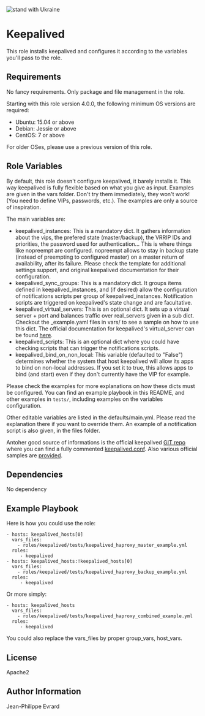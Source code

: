 ![stand with Ukraine](https://badgen.net/badge/stand%20with/UKRAINE/?color=0057B8&labelColor=FFD700)

Keepalived
=========

This role installs keepalived and configures it according to the variables you'll pass to the role.

Requirements
------------

No fancy requirements. Only package and file management in the role.

Starting with this role version 4.0.0, the following minimum OS versions are required:
- Ubuntu: 15.04 or above
- Debian: Jessie or above
- CentOS: 7 or above

For older OSes, please use a previous version of this role.

Role Variables
--------------

By default, this role doesn't configure keepalived, it barely installs it. This way keepalived is fully flexible based on what you give as input.
Examples are given in the vars folder. Don't try them immediately, they won't work! (You need to define VIPs, passwords, etc.). The examples are only a source of inspiration.

The main variables are:

* keepalived_instances: This is a mandatory dict. It gathers information about the vips, the prefered state (master/backup), the VRRIP IDs and priorities, the password used for authentication... This is where things like nopreempt are configured. nopreempt allows to stay in backup state (instead of preempting to configured master) on a master return of availability, after its failure. Please check the template for additional settings support, and original keepalived documentation for their configuration.
* keepalived_sync_groups: This is a mandatory dict. It groups items defined in keepalived_instances, and (if desired) allow the configuration of notifications scripts per group of keepalived_instances. Notification scripts are triggered on keepalived's state change and are facultative.
* keepalived_virtual_servers: This is an optional dict. It sets up a virtual server + port and balances traffic over real_servers given in a sub dict. Checkout the _example.yaml files in vars/ to see a sample on how to use this dict. The official documentation for keepalived's virtual_server can be found [here](https://github.com/acassen/keepalived/blob/master/doc/keepalived.conf.SYNOPSIS#L393).
* keepalived_scripts: This is an optional dict where you could have checking scripts that can trigger the notifications scripts.
* keepalived_bind_on_non_local: This variable (defaulted to "False") determines whether the system that host keepalived will allow its apps to bind on non-local addresses. If you set it to true, this allows apps to bind (and start) even if they don't currently have the VIP for example.

Please check the examples for more explanations on how these dicts must be configured.
You can find an example playbook in this README, and other examples in `tests/`, including
examples on the variables configuration.

Other editable variables are listed in the defaults/main.yml. Please read the explanation there if you want to override them.
An example of a notification script is also given, in the files folder.

Antoher good source of informations is the official keepalived [GIT repo](https://github.com/acassen/keepalived) where you can find a fully commented [keepalived.conf](https://github.com/acassen/keepalived/blob/master/doc/keepalived.conf.SYNOPSIS). Also various official samples are [provided](https://github.com/acassen/keepalived/tree/master/doc/samples).

Dependencies
------------

No dependency

Example Playbook
----------------

Here is how you could use the role:

    - hosts: keepalived_hosts[0]
      vars_files:
        - roles/keepalived/tests/keepalived_haproxy_master_example.yml
      roles:
         - keepalived
    - hosts: keepalived_hosts:!keepalived_hosts[0]
      vars_files:
        - roles/keepalived/tests/keepalived_haproxy_backup_example.yml
      roles:
         - keepalived

Or more simply:

    - hosts: keepalived_hosts
      vars_files:
        - roles/keepalived/tests/keepalived_haproxy_combined_example.yml
      roles:
         - keepalived

You could also replace the vars_files by proper group_vars, host_vars.

License
-------

Apache2

Author Information
------------------

Jean-Philippe Evrard
